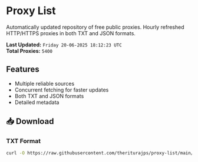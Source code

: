 # Proxy List

Automatically updated repository of free public proxies. Hourly refreshed HTTP/HTTPS proxies in both TXT and JSON formats.

**Last Updated:** `Friday 20-06-2025 18:12:23 UTC`  
**Total Proxies:** `5400`

## Features
- Multiple reliable sources
- Concurrent fetching for faster updates
- Both TXT and JSON formats
- Detailed metadata

## 📥 Download

### TXT Format
```bash
curl -O https://raw.githubusercontent.com/theriturajps/proxy-list/main/proxies.txt